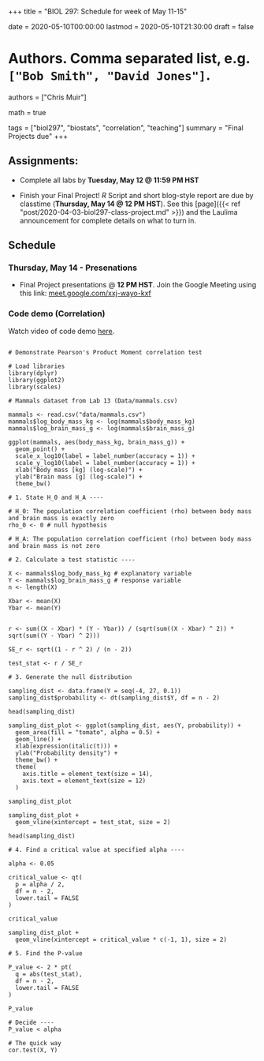 +++
title = "BIOL 297: Schedule for week of May 11-15"

date = 2020-05-10T00:00:00
lastmod = 2020-05-10T21:30:00
draft = false

# Authors. Comma separated list, e.g. `["Bob Smith", "David Jones"]`.
authors = ["Chris Muir"]

math = true

tags = ["biol297", "biostats", "correlation", "teaching"]
summary = "Final Projects due"
+++

## Assignments:

* Complete all labs by **Tuesday, May 12 @ 11:59 PM HST**

* Finish your Final Project! *R* Script and short blog-style report are due by classtime (**Thursday, May 14 @ 12 PM HST**). See this [page]({{< ref "post/2020-04-03-biol297-class-project.md" >}}) and the Laulima announcement for complete details on what to turn in. 

## Schedule

### Thursday, May 14 - Presenations

* Final Project presentations @ **12 PM HST**. Join the Google Meeting using this link: [meet.google.com/xxj-wayo-kxf](https://meet.google.com/xxj-wayo-kxf)

### Code demo (Correlation)

Watch video of code demo [here](https://drive.google.com/file/d/15ybiU1WNeVSvWfN9G16jPgXIml1vNDae/view).

```{r}

# Demonstrate Pearson's Product Moment correlation test

# Load libraries
library(dplyr)
library(ggplot2)
library(scales)

# Mammals dataset from Lab 13 (Data/mammals.csv)

mammals <- read.csv("data/mammals.csv")
mammals$log_body_mass_kg <- log(mammals$body_mass_kg)
mammals$log_brain_mass_g <- log(mammals$brain_mass_g)

ggplot(mammals, aes(body_mass_kg, brain_mass_g)) +
  geom_point() +
  scale_x_log10(label = label_number(accuracy = 1)) +
  scale_y_log10(label = label_number(accuracy = 1)) +
  xlab("Body mass [kg] (log-scale)") +
  ylab("Brain mass [g] (log-scale)") +
  theme_bw()

# 1. State H_0 and H_A ----

# H_0: The population correlation coefficient (rho) between body mass and brain mass is exactly zero
rho_0 <- 0 # null hypothesis

# H_A: The population correlation coefficient (rho) between body mass and brain mass is not zero

# 2. Calculate a test statistic ----

X <- mammals$log_body_mass_kg # explanatory variable
Y <- mammals$log_brain_mass_g # response variable
n <- length(X)

Xbar <- mean(X)
Ybar <- mean(Y)


r <- sum((X - Xbar) * (Y - Ybar)) / (sqrt(sum((X - Xbar) ^ 2)) * sqrt(sum((Y - Ybar) ^ 2)))

SE_r <- sqrt((1 - r ^ 2) / (n - 2))

test_stat <- r / SE_r

# 3. Generate the null distribution

sampling_dist <- data.frame(Y = seq(-4, 27, 0.1))
sampling_dist$probability <- dt(sampling_dist$Y, df = n - 2)

head(sampling_dist)

sampling_dist_plot <- ggplot(sampling_dist, aes(Y, probability)) +
  geom_area(fill = "tomato", alpha = 0.5) +
  geom_line() +
  xlab(expression(italic(t))) +
  ylab("Probability density") +
  theme_bw() +
  theme(
    axis.title = element_text(size = 14),
    axis.text = element_text(size = 12)
  )

sampling_dist_plot

sampling_dist_plot +
  geom_vline(xintercept = test_stat, size = 2)

head(sampling_dist)

# 4. Find a critical value at specified alpha ----

alpha <- 0.05

critical_value <- qt(
  p = alpha / 2,
  df = n - 2,
  lower.tail = FALSE
)

critical_value

sampling_dist_plot + 
  geom_vline(xintercept = critical_value * c(-1, 1), size = 2)

# 5. Find the P-value

P_value <- 2 * pt(
  q = abs(test_stat),
  df = n - 2,
  lower.tail = FALSE
)

P_value

# Decide ----
P_value < alpha

# The quick way
cor.test(X, Y)

```